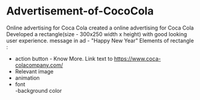 # Advertisement-of-CocoCola
Online advertising for Coca Cola 
created a online advertising for Coca Cola
Developed a rectangle(size - 300x250 width x height) with good looking user experience.
message in ad -  "Happy New Year"
Elements of rectangle :
- action button - Know More. Link text to https://www.coca-colacompany.com/
- Relevant image
- animation
- font  
-background color
